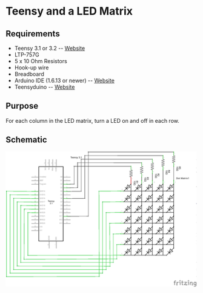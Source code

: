 # Teensy and a LED Matrix

## Requirements
* Teensy 3.1 or 3.2 -- [Website](https://www.pjrc.com/teensy/index.html)
* LTP-757G
* 5 x 10 Ohm Resistors
* Hook-up wire
* Breadboard
* Arduino IDE (1.6.13 or newer) -- [Website](https://www.arduino.cc/en/Main/Software)
* Teensyduino -- [Website](https://www.pjrc.com/teensy/td_download.html)

## Purpose
For each column in the LED matrix, turn a LED on and off in each row.

## Schematic
![Wire Schematic](/images/teensy3.1-ledmatrix_schem.png?raw=true "Optional Title")



